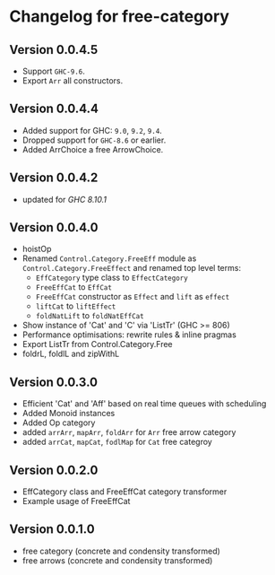 # Changelog for free-category

## Version 0.0.4.5
- Support `GHC-9.6`.
- Export `Arr` all constructors.

## Version 0.0.4.4
- Added support for GHC: `9.0`, `9.2`, `9.4`.
- Dropped support for `GHC-8.6` or earlier.
- Added ArrChoice a free ArrowChoice.

## Version 0.0.4.2
- updated for *GHC 8.10.1*

## Version 0.0.4.0
- hoistOp
- Renamed `Control.Category.FreeEff` module as `Control.Category.FreeEffect`
  and renamed top level terms:
    - `EffCategory` type class to `EffectCategory`
    - `FreeEffCat` to `EffCat`
    - `FreeEffCat` constructor as `Effect` and `lift` as `effect`
    - `liftCat` to `liftEffect`
    - `foldNatLift` to `foldNatEffCat`
- Show instance of 'Cat' and 'C' via 'ListTr' (GHC >= 806)
- Performance optimisations: rewrite rules & inline pragmas
- Export ListTr from Control.Category.Free
- foldrL, foldlL and zipWithL

## Version 0.0.3.0
- Efficient 'Cat' and 'Aff' based on real time queues with scheduling
- Added Monoid instances 
- Added Op category
- added `arrArr`, `mapArr`, `foldArr` for `Arr` free arrow category
- added `arrCat`, `mapCat`, `fodlMap` for `Cat` free categroy

## Version 0.0.2.0

- EffCategory class and FreeEffCat category transformer
- Example usage of FreeEffCat

## Version 0.0.1.0
- free category (concrete and condensity transformed)
- free arrows (concrete and condensity transformed)
